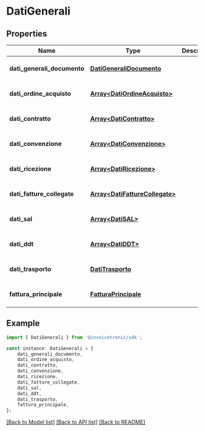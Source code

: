 # DatiGenerali


## Properties

Name | Type | Description | Notes
------------ | ------------- | ------------- | -------------
**dati_generali_documento** | [**DatiGeneraliDocumento**](DatiGeneraliDocumento.md) |  | [optional] [default to undefined]
**dati_ordine_acquisto** | [**Array&lt;DatiOrdineAcquisto&gt;**](DatiOrdineAcquisto.md) |  | [optional] [default to undefined]
**dati_contratto** | [**Array&lt;DatiContratto&gt;**](DatiContratto.md) |  | [optional] [default to undefined]
**dati_convenzione** | [**Array&lt;DatiConvenzione&gt;**](DatiConvenzione.md) |  | [optional] [default to undefined]
**dati_ricezione** | [**Array&lt;DatiRicezione&gt;**](DatiRicezione.md) |  | [optional] [default to undefined]
**dati_fatture_collegate** | [**Array&lt;DatiFattureCollegate&gt;**](DatiFattureCollegate.md) |  | [optional] [default to undefined]
**dati_sal** | [**Array&lt;DatiSAL&gt;**](DatiSAL.md) |  | [optional] [default to undefined]
**dati_ddt** | [**Array&lt;DatiDDT&gt;**](DatiDDT.md) |  | [optional] [default to undefined]
**dati_trasporto** | [**DatiTrasporto**](DatiTrasporto.md) |  | [optional] [default to undefined]
**fattura_principale** | [**FatturaPrincipale**](FatturaPrincipale.md) |  | [optional] [default to undefined]

## Example

```typescript
import { DatiGenerali } from '@invoicetronic/sdk';

const instance: DatiGenerali = {
    dati_generali_documento,
    dati_ordine_acquisto,
    dati_contratto,
    dati_convenzione,
    dati_ricezione,
    dati_fatture_collegate,
    dati_sal,
    dati_ddt,
    dati_trasporto,
    fattura_principale,
};
```

[[Back to Model list]](../README.md#documentation-for-models) [[Back to API list]](../README.md#documentation-for-api-endpoints) [[Back to README]](../README.md)
